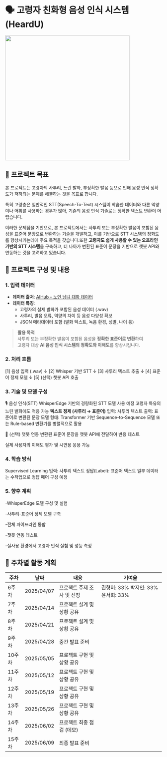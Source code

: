 # 🗣️ 고령자 친화형 음성 인식 시스템 (HeardU)
<img src="https://search.pstatic.net/common/?src=http%3A%2F%2Fblogfiles.naver.net%2FMjAyMjA1MDRfNjAg%2FMDAxNjUxNjMzNjQxMDE3.IG2--1anLuh1xZe5lCss4u0iPkahtezjr7bxBT9LF2Qg.Id-GYjI85R1HaDadoLAdx3QdjTPq7UwdmDAEWbQQjq4g.JPEG.catublog%2F6.jpg&type=sc960_832" width="400"/>

## 📌 프로젝트 목표
 본 프로젝트는 고령자의 사투리, 느린 발화, 부정확한 발음 등으로 인해 음성 인식 정확도가 저하되는 문제를 해결하는 것을 목표로 합니다. 

특히 고령층은 일반적인 STT(Speech-To-Text) 시스템이 학습한 데이터와 다른 억양이나 어휘를 사용하는 경우가 많아, 기존의 음성 인식 기술로는 정확한 텍스트 변환이 어렵습니다.

이러한 문제점을 기반으로, 본 프로젝트에서는 사투리 또는 부정확한 발음이 포함된 음성을 표준어 문장으로 변환하는 기술을 개발하고, 이를 기반으로 STT 시스템의 정화도를 향상시키는데에 주요 목적을 갖습니다.또한 **고령자도 쉽게 사용할 수 있는 오프라인 기반의 STT 시스템**을 구축하고, 더 나아가 변환된 표준어 문장을 기반으로 챗봇 API와 연동하는 것을 고려하고 있습니다.

## 📜 프로젝트 구성 및 내용

### 1. 입력 데이터
- **데이터 출처**: [AIHub - 노인 남녀 대화 데이터](https://www.aihub.or.kr/aihubdata/data/view.do?dataSetSn=107)
- **데이터 특징**:
  - 고령자의 실제 발화가 포함된 음성 데이터 (.wav)  
  - 사투리, 발음 오류, 억양의 차이 등 음성 다양성 확보
  - JSON 메타데이터 포함 (발화 텍스트, 녹음 환경, 성별, 나이 등)

> **활용 목적**  
> 사투리 또는 부정확한 발음이 포함된 음성을 **정확한 표준어로 변환**하여  
> 고령자 대상 **AI 음성 인식 시스템의 정확도와 이해도**를 향상시킵니다.


### 2. 처리 흐름

[1] 음성 입력 (.wav)
     ↓
[2] Whisper 기반 STT
     ↓
[3] 사투리 텍스트 추출
     ↓
[4] 표준어 정제 모델
     ↓
[5] (선택) 챗봇 API 호출

### 3. 기술 및 모델 구성
🎙️ 음성 인식(STT)
WhisperEdge 기반의 경량화된 STT 모델 사용 예정
고령자 특유의 느린 발화에도 적응 가능
**텍스트 정제 (사투리 → 표준어)**
입력: 사투리 텍스트
출력: 표준어로 변환된 문장
모델 형태:
Transformer 기반 Sequence-to-Sequence 모델
또는 Rule-based 변환기를 병렬적으로 활용

🤖 (선택) 챗봇 연동
변환된 표준어 문장을 챗봇 API에 전달하여 반응 테스트

실제 사용자의 이해도 평가 및 시연용 응용 가능

### 4. 학습 방식
Supervised Learning
입력: 사투리 텍스트
정답(Label): 표준어 텍스트
일부 데이터는 수작업으로 정답 페어 구성 예정

### 5. 향후 계획
 -WhisperEdge 모델 구성 및 실험
 
 -사투리-표준어 정제 모델 구축
 
 -전체 파이프라인 통합
 
 -챗봇 연동 테스트
 
 -실사용 환경에서 고령자 인식 실험 및 성능 측정

## 📅 주차별 활동 계획
| 주차   | 날짜         | 내용                                         | 기여율 |
|--------|------------|--------------------------------------------|--------|
| 6주차  | 2025/04/07 | 프로젝트 주제 조사 및 선정  | 권형미: 33% 박지인: 33% 윤서희: 33%    |
| 7주차  | 2025/04/14 | 프로젝트 설계 및 상황 공유  |    |
| 8주차  | 2025/04/21 | 프로젝트 설계 및 상황 공유 |    |
| 9주차  | 2025/04/28 | 중간 발표 준비  |    |
| 10주차 | 2025/05/05 | 프로젝트 구현 및 상황 공유  |    |
| 11주차 | 2025/05/12 | 프로젝트 구현 및 상황 공유                          |    |
| 12주차 | 2025/05/19 | 프로젝트 구현 및 상황 공유                          |    |
| 13주차 | 2025/05/26 | 프로젝트 구현 및 상황 공유                         |    |
| 14주차 | 2025/06/02 | 프로젝트 최종 점검 (데모)                          |    |
| 15주차 | 2025/06/09 | 최종 발표 준비                        |    |
